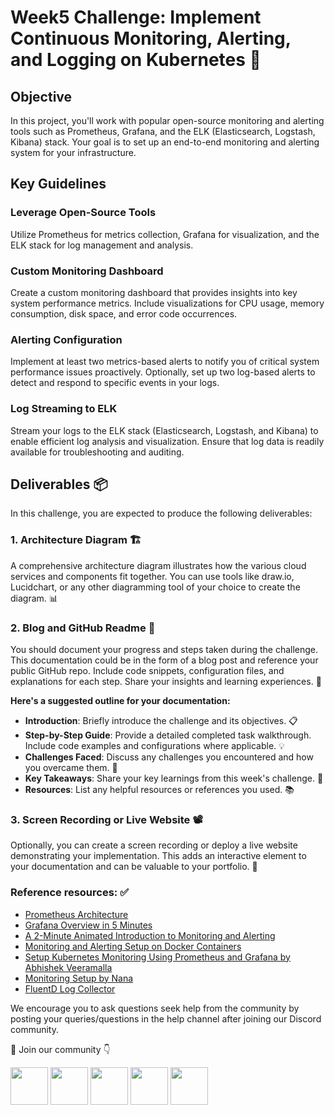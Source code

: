 # Week5 Challenge: Implement Continuous Monitoring, Alerting, and Logging on Kubernetes 🚀

## Objective

In this project, you'll work with popular open-source monitoring and alerting tools such as Prometheus, Grafana, and the ELK (Elasticsearch, Logstash, Kibana) stack. Your goal is to set up an end-to-end monitoring and alerting system for your infrastructure.

## Key Guidelines

### Leverage Open-Source Tools

Utilize Prometheus for metrics collection, Grafana for visualization, and the ELK stack for log management and analysis.

### Custom Monitoring Dashboard

Create a custom monitoring dashboard that provides insights into key system performance metrics. Include visualizations for CPU usage, memory consumption, disk space, and error code occurrences.

### Alerting Configuration

Implement at least two metrics-based alerts to notify you of critical system performance issues proactively. Optionally, set up two log-based alerts to detect and respond to specific events in your logs.

### Log Streaming to ELK

Stream your logs to the ELK stack (Elasticsearch, Logstash, and Kibana) to enable efficient log analysis and visualization. Ensure that log data is readily available for troubleshooting and auditing.


## Deliverables 📦

In this challenge, you are expected to produce the following deliverables:

### 1. Architecture Diagram 🏗️
A comprehensive architecture diagram illustrates how the various cloud services and components fit together. You can use tools like draw.io, Lucidchart, or any other diagramming tool of your choice to create the diagram. 📊

### 2. Blog and GitHub Readme 📄
You should document your progress and steps taken during the challenge. This documentation could be in the form of a blog post and reference your public GitHub repo. Include code snippets, configuration files, and explanations for each step. Share your insights and learning experiences. 📝

**Here's a suggested outline for your documentation:**

- **Introduction**: Briefly introduce the challenge and its objectives. 📋
- **Step-by-Step Guide**: Provide a detailed completed task walkthrough. Include code examples and configurations where applicable. 💡
- **Challenges Faced**: Discuss any challenges you encountered and how you overcame them. 🤔
- **Key Takeaways**: Share your key learnings from this week's challenge. 🧐
- **Resources**: List any helpful resources or references you used. 📚

### 3. Screen Recording or Live Website 📽️
Optionally, you can create a screen recording or deploy a live website demonstrating your implementation. This adds an interactive element to your documentation and can be valuable to your portfolio. 🎥


### Reference resources: ✅
- [Prometheus Architecture](https://youtu.be/h4Sl21AKiDg)
- [Grafana Overview in 5 Minutes](https://youtu.be/lILY8eSspEo)
- [A 2-Minute Animated Introduction to Monitoring and Alerting](https://youtu.be/P3nEJNtYYYM)
- [Monitoring and Alerting Setup on Docker Containers](https://youtu.be/xM5Ys0rbtVQ)
- [Setup Kubernetes Monitoring Using Prometheus and Grafana by Abhishek Veeramalla](https://youtu.be/EeiYpnBHnhY)
- [Monitoring Setup by Nana](https://youtu.be/QoDqxm7ybLc)
- [FluentD Log Collector](https://youtu.be/5ofsNyHZwWE)


We encourage you to ask questions seek help from the community by posting your queries/questions in the help channel after joining our Discord community.

🔗 Join our community 👇  


<a href="https://discord.com/invite/FMtJ2bVRUE"><img src="https://img.icons8.com/color/2x/discord--v2.png" height="60px"></img></a>
<a href="https://github.com/TheCloudOpsCommunity"><img src="https://user-images.githubusercontent.com/91791257/235086411-9ec7aa5e-c095-44ce-b9e6-57b3bc3fead2.png" height="60px"></img></a>
<a href="https://twitter.com/thecloudopscomm"><img src="https://i.postimg.cc/pVqVTNJd/X-logo.png" height="60px"></img></a>
<a href="https://www.linkedin.com/company/thecloudopscomm/"><img src="https://img.icons8.com/fluency/2x/linkedin.png" height="60px"></img></a>
<a href="https://www.instagram.com/techtutorialswithpiyush/"><img src="https://user-images.githubusercontent.com/91791257/235086447-47658b7b-71fa-4baf-830a-3ba9b3a76a47.png" height="60px"></img></a>


